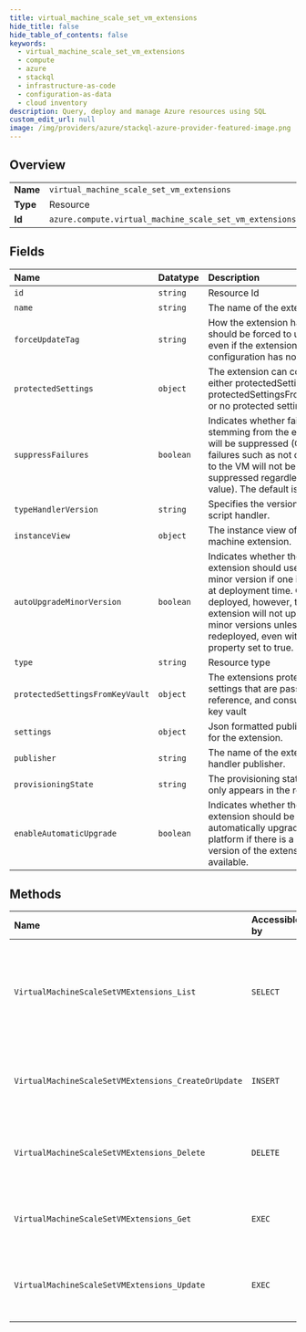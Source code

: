 ```yaml
---
title: virtual_machine_scale_set_vm_extensions
hide_title: false
hide_table_of_contents: false
keywords:
  - virtual_machine_scale_set_vm_extensions
  - compute
  - azure    
  - stackql
  - infrastructure-as-code
  - configuration-as-data
  - cloud inventory
description: Query, deploy and manage Azure resources using SQL
custom_edit_url: null
image: /img/providers/azure/stackql-azure-provider-featured-image.png
---
```

  
    

## Overview
<table><tbody>
<tr><td><b>Name</b></td><td><code>virtual_machine_scale_set_vm_extensions</code></td></tr>
<tr><td><b>Type</b></td><td>Resource</td></tr>
<tr><td><b>Id</b></td><td><code>azure.compute.virtual_machine_scale_set_vm_extensions</code></td></tr>
</tbody></table>

## Fields
| Name | Datatype | Description |
|:-----|:---------|:------------|
| `id` | `string` | Resource Id |
| `name` | `string` | The name of the extension. |
| `forceUpdateTag` | `string` | How the extension handler should be forced to update even if the extension configuration has not changed. |
| `protectedSettings` | `object` | The extension can contain either protectedSettings or protectedSettingsFromKeyVault or no protected settings at all. |
| `suppressFailures` | `boolean` | Indicates whether failures stemming from the extension will be suppressed (Operational failures such as not connecting to the VM will not be suppressed regardless of this value). The default is false. |
| `typeHandlerVersion` | `string` | Specifies the version of the script handler. |
| `instanceView` | `object` | The instance view of a virtual machine extension. |
| `autoUpgradeMinorVersion` | `boolean` | Indicates whether the extension should use a newer minor version if one is available at deployment time. Once deployed, however, the extension will not upgrade minor versions unless redeployed, even with this property set to true. |
| `type` | `string` | Resource type |
| `protectedSettingsFromKeyVault` | `object` | The extensions protected settings that are passed by reference, and consumed from key vault |
| `settings` | `object` | Json formatted public settings for the extension. |
| `publisher` | `string` | The name of the extension handler publisher. |
| `provisioningState` | `string` | The provisioning state, which only appears in the response. |
| `enableAutomaticUpgrade` | `boolean` | Indicates whether the extension should be automatically upgraded by the platform if there is a newer version of the extension available. |
## Methods
| Name | Accessible by | Required Params | Description |
|:-----|:--------------|:----------------|:------------|
| `VirtualMachineScaleSetVMExtensions_List` | `SELECT` | `instanceId, resourceGroupName, subscriptionId, vmScaleSetName` | The operation to get all extensions of an instance in Virtual Machine Scaleset. |
| `VirtualMachineScaleSetVMExtensions_CreateOrUpdate` | `INSERT` | `instanceId, resourceGroupName, subscriptionId, vmExtensionName, vmScaleSetName` | The operation to create or update the VMSS VM extension. |
| `VirtualMachineScaleSetVMExtensions_Delete` | `DELETE` | `instanceId, resourceGroupName, subscriptionId, vmExtensionName, vmScaleSetName` | The operation to delete the VMSS VM extension. |
| `VirtualMachineScaleSetVMExtensions_Get` | `EXEC` | `instanceId, resourceGroupName, subscriptionId, vmExtensionName, vmScaleSetName` | The operation to get the VMSS VM extension. |
| `VirtualMachineScaleSetVMExtensions_Update` | `EXEC` | `instanceId, resourceGroupName, subscriptionId, vmExtensionName, vmScaleSetName` | The operation to update the VMSS VM extension. |
